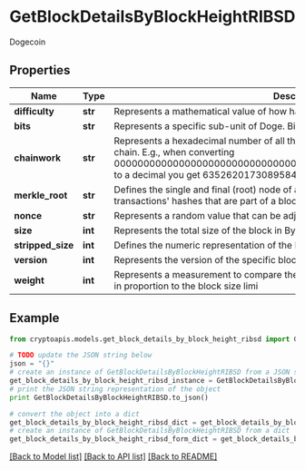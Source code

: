# GetBlockDetailsByBlockHeightRIBSD

Dogecoin

## Properties
Name | Type | Description | Notes
------------ | ------------- | ------------- | -------------
**difficulty** | **str** | Represents a mathematical value of how hard it is to find a valid hash for this block. | 
**bits** | **str** | Represents a specific sub-unit of Doge. Bits have two-decimal precision. | 
**chainwork** | **str** | Represents a hexadecimal number of all the hashes necessary to produce the current chain. E.g., when converting 0000000000000000000000000000000000000000000086859f7a841475b236fd to a decimal you get 635262017308958427068157 hashes, or 635262 exahashes. | 
**merkle_root** | **str** | Defines the single and final (root) node of a Merkle tree. It is the combined hash of all transactions&#39; hashes that are part of a blockchain block. | 
**nonce** | **str** | Represents a random value that can be adjusted to satisfy the Proof of Work. | 
**size** | **int** | Represents the total size of the block in Bytes. | 
**stripped_size** | **int** | Defines the numeric representation of the block size excluding the witness data. | 
**version** | **int** | Represents the version of the specific block on the blockchain. | 
**weight** | **int** | Represents a measurement to compare the size of different transactions to each other in proportion to the block size limi | 

## Example

```python
from cryptoapis.models.get_block_details_by_block_height_ribsd import GetBlockDetailsByBlockHeightRIBSD

# TODO update the JSON string below
json = "{}"
# create an instance of GetBlockDetailsByBlockHeightRIBSD from a JSON string
get_block_details_by_block_height_ribsd_instance = GetBlockDetailsByBlockHeightRIBSD.from_json(json)
# print the JSON string representation of the object
print GetBlockDetailsByBlockHeightRIBSD.to_json()

# convert the object into a dict
get_block_details_by_block_height_ribsd_dict = get_block_details_by_block_height_ribsd_instance.to_dict()
# create an instance of GetBlockDetailsByBlockHeightRIBSD from a dict
get_block_details_by_block_height_ribsd_form_dict = get_block_details_by_block_height_ribsd.from_dict(get_block_details_by_block_height_ribsd_dict)
```
[[Back to Model list]](../README.md#documentation-for-models) [[Back to API list]](../README.md#documentation-for-api-endpoints) [[Back to README]](../README.md)


